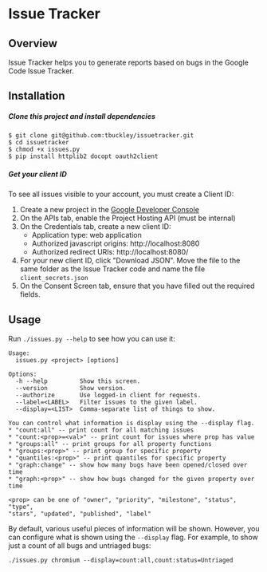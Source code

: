# Issue Tracker

## Overview

Issue Tracker helps you to generate reports based on bugs in the Google Code Issue Tracker.

## Installation

##### Clone this project and install dependencies

	$ git clone git@github.com:tbuckley/issuetracker.git
	$ cd issuetracker
	$ chmod +x issues.py
	$ pip install httplib2 docopt oauth2client


##### Get your client ID

To see all issues visible to your account, you must create a Client ID:

1. Create a new project in the [Google Developer Console](console.developers.google.com)
2. On the APIs tab, enable the Project Hosting API (must be internal)
3. On the Credentials tab, create a new client ID:
    * Application type: web application
    * Authorized javascript origins: http://localhost:8080
    * Authorized redirect URIs: http://localhost:8080/
4. For your new client ID, click "Download JSON". Move the file to the same folder as the Issue Tracker code
and name the file `client_secrets.json`
5. On the Consent Screen tab, ensure that you have filled out the required fields.


## Usage

Run `./issues.py --help` to see how you can use it:

	Usage:
  	  issues.py <project> [options]

	Options:
	  -h --help         Show this screen.
	  --version         Show version.
	  --authorize       Use logged-in client for requests.
	  --label=<LABEL>   Filter issues to the given label.
	  --display=<LIST>  Comma-separate list of things to show.

	You can control what information is display using the --display flag.
	* "count:all" -- print count for all matching issues
	* "count:<prop>=<val>" -- print count for issues where prop has value
	* "groups:all" -- print groups for all property functions
	* "groups:<prop>" -- print group for specific property
	* "quantiles:<prop>" -- print quantiles for specific property
	* "graph:change" -- show how many bugs have been opened/closed over time
	* "graph:<prop>" -- show how bugs changed for the given property over time

	<prop> can be one of "owner", "priority", "milestone", "status", "type", 
	"stars", "updated", "published", "label"

By default, various useful pieces of information will be shown. However, you can configure
what is shown using the `--display` flag. For example, to show just a count of all bugs and untriaged bugs:

	./issues.py chromium --display=count:all,count:status=Untriaged
